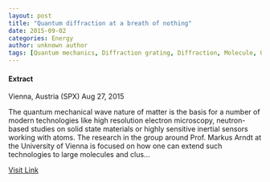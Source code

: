 ```yaml
---
layout: post
title: "Quantum diffraction at a breath of nothing"
date: 2015-09-02
categories: Energy
author: unknown author
tags: [Quantum mechanics, Diffraction grating, Diffraction, Molecule, Uncertainty principle, Waveparticle duality, Electron, Particle physics, Modern physics, Physics, Physical sciences, Applied and interdisciplinary physics, Chemistry, Atomic molecular and optical physics, Mechanics, Materials science, Condensed matter physics, Physical chemistry]
---
```





#### Extract
>
Vienna, Austria (SPX) Aug 27, 2015


The quantum mechanical wave nature of matter is the basis for a number of modern technologies like high resolution electron microscopy, neutron-based studies on solid state materials or highly sensitive inertial sensors working with atoms. The research in the group around Prof. Markus Arndt at the University of Vienna is focused on how one can extend such technologies to large molecules and clus...



[Visit Link](http://www.spacedaily.com/reports/Quantum_diffraction_at_a_breath_of_nothing_999.html)


